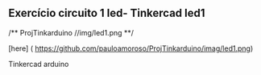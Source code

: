 ## Exercício circuito 1 led- Tinkercad led1


/** ProjTinkarduino //img/led1.png **/

[here] ( https://github.com/pauloamoroso/ProjTinkarduino/imag/led1.png)

 Tinkercad arduino
